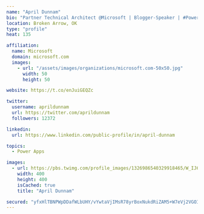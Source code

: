```yaml
---
name: "April Dunnam"
bio: "Partner Technical Architect @Microsoft | Blogger-Speaker | #PowerApps, #PowerAutomate, #Office365, #SharePoint | #WIT | #Karaoke Queen"
location: Broken Arrow, OK
type: "profile"
heat: 135

affiliation:
  name: Microsoft
  domain: microsoft.com
  images:
    - url: "/assets/images/organizations/microsoft.com-50x50.jpg"
      width: 50
      height: 50

website: https://t.co/enJuiGEQZc

twitter:
  username: aprildunnam
  url: https://twitter.com/aprildunnam
  followers: 12372

linkedin:
  url: https://www.linkedin.com/public-profile/in/april-dunnam

topics:
  - Power Apps

images:
  - url: https://pbs.twimg.com/profile_images/1326986540329918465/W_IJ6Ih2_400x400.jpg
    width: 400
    height: 400
    isCached: true
    title: "April Dunnam"

secured: "yfxHlTBNPWpDDafWLbUHY/vYwtaVjIMsR78yrBoxNukdRiZAM5+W7eVj2VGOI5xwgRqUxgvs2ECdDFHuHe1sFgFpqTbEHQS+2sxH8KLq2D8aWoYmumFPq4mOt/XEfE8TQylfdASSrFAVnd7+cDC56WuWJky3IpUEq91GBG7ZcYYK6VHrhwOVSwMAaFyYX02C2XQ31lIAPiXLYK5KWDLKN0GCDdgWF4VYn+YVGzZhNynHrI3Uu3cffsc7fHaSIZATHbopNR/dxl+3haP6EMxYgldeoQZZd9e37OHXottAVxhncww3sxcSCkI+dypZh82pHhIkeW9jLpXpLGczsmHRFaCBvoYY4GZN3Qnvq3cH14KsAk73AVNcYDtfG6IFYzTwFIcA9id2XloTx2PwoBXvdvdzwSPcTYEKi68/4znUEKo=;xr0Eyuh9jlO942S9D2Rtgg=="
---
```



